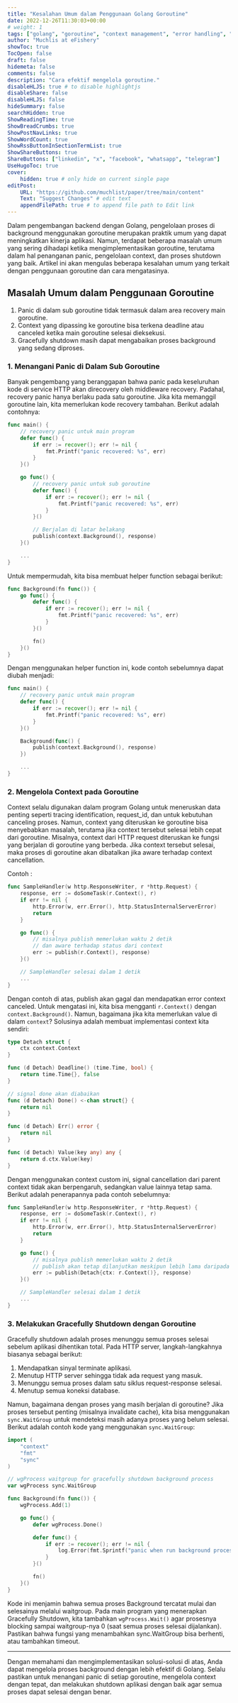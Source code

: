 ```yaml
---
title: "Kesalahan Umum dalam Penggunaan Golang Goroutine"
date: 2022-12-26T11:30:03+00:00
# weight: 1
tags: ["golang", "goroutine", "context management", "error handling", "graceful shutdown", "best practices"]
author: "Muchlis at eFishery"
showToc: true
TocOpen: false
draft: false
hidemeta: false
comments: false
description: "Cara efektif mengelola goroutine."
disableHLJS: true # to disable highlightjs
disableShare: false
disableHLJS: false
hideSummary: false
searchHidden: true
ShowReadingTime: true
ShowBreadCrumbs: true
ShowPostNavLinks: true
ShowWordCount: true
ShowRssButtonInSectionTermList: true
ShowShareButtons: true
ShareButtons: ["linkedin", "x", "facebook", "whatsapp", "telegram"]
UseHugoToc: true
cover:
    hidden: true # only hide on current single page
editPost:
    URL: "https://github.com/muchlist/paper/tree/main/content"
    Text: "Suggest Changes" # edit text
    appendFilePath: true # to append file path to Edit link
---
```


Dalam pengembangan backend dengan Golang, pengelolaan proses di background menggunakan goroutine merupakan praktik umum yang dapat meningkatkan kinerja aplikasi. Namun, terdapat beberapa masalah umum yang sering dihadapi ketika mengimplementasikan goroutine, terutama dalam hal penanganan panic, pengelolaan context, dan proses shutdown yang baik. Artikel ini akan mengulas beberapa kesalahan umum yang terkait dengan penggunaan goroutine dan cara mengatasinya.

<!--more-->

## Masalah Umum dalam Penggunaan Goroutine
1. Panic di dalam sub goroutine tidak termasuk dalam area recovery main goroutine.
2. Context yang dipassing ke goroutine bisa terkena deadline atau canceled ketika main goroutine selesai dieksekusi.
3. Gracefully shutdown masih dapat mengabaikan proses background yang sedang diproses.

### 1. Menangani Panic di Dalam Sub Goroutine
Banyak pengembang yang beranggapan bahwa panic pada keseluruhan kode di service HTTP akan direcovery oleh middleware recovery. Padahal, recovery panic hanya berlaku pada satu goroutine. Jika kita memanggil goroutine lain, kita memerlukan kode recovery tambahan. Berikut adalah contohnya:

```go
func main() {
    // recovery panic untuk main program
    defer func() {
        if err := recover(); err != nil {
            fmt.Printf("panic recovered: %s", err)
        }
    }()

    go func() {
        // recovery panic untuk sub goroutine
        defer func() {
            if err := recover(); err != nil {
                fmt.Printf("panic recovered: %s", err)
            }
        }()    

        // Berjalan di latar belakang
        publish(context.Background(), response)
    }()

    ...
}
```

Untuk mempermudah, kita bisa membuat helper function sebagai berikut:

```go
func Background(fn func()) {
    go func() {
        defer func() {
            if err := recover(); err != nil {
                fmt.Printf("panic recovered: %s", err)
            }
        }()

        fn()
    }()
}
```
Dengan menggunakan helper function ini, kode contoh sebelumnya dapat diubah menjadi:

```go
func main() {
    // recovery panic untuk main program
    defer func() {
        if err := recover(); err != nil {
            fmt.Printf("panic recovered: %s", err)
        }
    }()

    Background(func() {
        publish(context.Background(), response)
    })

    ...
}
```

### 2. Mengelola Context pada Goroutine
Context selalu digunakan dalam program Golang untuk meneruskan data penting seperti tracing identification, request_id, dan untuk kebutuhan canceling proses. Namun, context yang diteruskan ke goroutine bisa menyebabkan masalah, terutama jika context tersebut selesai lebih cepat dari goroutine. Misalnya, context dari HTTP request diteruskan ke fungsi yang berjalan di goroutine yang berbeda. Jika context tersebut selesai, maka proses di goroutine akan dibatalkan jika aware terhadap context cancellation.

Contoh : 

```go
func SampleHandler(w http.ResponseWriter, r *http.Request) {
    response, err := doSomeTask(r.Context(), r)
    if err != nil {
        http.Error(w, err.Error(), http.StatusInternalServerError)
        return 
    }

    go func() {
        // misalnya publish memerlukan waktu 2 detik
        // dan aware terhadap status dari context
        err := publish(r.Context(), response)
    }()

    // SampleHandler selesai dalam 1 detik
    ...
}
```

Dengan contoh di atas, publish akan gagal dan mendapatkan error context canceled. Untuk mengatasi ini, kita bisa mengganti `r.Context()` dengan `context.Background()`. Namun, bagaimana jika kita memerlukan value di dalam `context`? Solusinya adalah membuat implementasi context kita sendiri:

```go
type Detach struct {
    ctx context.Context
}

func (d Detach) Deadline() (time.Time, bool) {
    return time.Time{}, false
}

// signal done akan diabaikan
func (d Detach) Done() <-chan struct{} {
    return nil
}

func (d Detach) Err() error {
    return nil
}

func (d Detach) Value(key any) any {
    return d.ctx.Value(key)
}

```

Dengan menggunakan context custom ini, signal cancellation dari parent context tidak akan berpengaruh, sedangkan value lainnya tetap sama. Berikut adalah penerapannya pada contoh sebelumnya:

```go
func SampleHandler(w http.ResponseWriter, r *http.Request) {
    response, err := doSomeTask(r.Context(), r)
    if err != nil {
        http.Error(w, err.Error(), http.StatusInternalServerError)
        return 
    }

    go func() {
        // misalnya publish memerlukan waktu 2 detik
        // publish akan tetap dilanjutkan meskipun lebih lama daripada main func
        err := publish(Detach{ctx: r.Context()}, response)
    }()

    // SampleHandler selesai dalam 1 detik
    ...
}

```


### 3. Melakukan Gracefully Shutdown dengan Goroutine
Gracefully shutdown adalah proses menunggu semua proses selesai sebelum aplikasi dihentikan total. Pada HTTP server, langkah-langkahnya biasanya sebagai berikut:

1. Mendapatkan sinyal terminate aplikasi.
2. Menutup HTTP server sehingga tidak ada request yang masuk.
3. Menunggu semua proses dalam satu siklus request-response selesai.
4. Menutup semua koneksi database.

Namun, bagaimana dengan proses yang masih berjalan di goroutine? Jika proses tersebut penting (misalnya invalidate cache), kita bisa menggunakan `sync.WaitGroup` untuk mendeteksi masih adanya proses yang belum selesai. Berikut adalah contoh kode yang menggunakan `sync.WaitGroup`:

```go
import (
    "context"
    "fmt"
    "sync"
)

// wgProcess waitgroup for gracefully shutdown background process
var wgProcess sync.WaitGroup

func Background(fn func()) {
    wgProcess.Add(1)

    go func() {
        defer wgProcess.Done()

        defer func() {
            if err := recover(); err != nil {
                log.Error(fmt.Sprintf("panic when run background process"), fmt.Errorf("%s", err))
            }
        }()

        fn()
    }()
}
```

Kode ini menjamin bahwa semua proses Background tercatat mulai dan selesainya melalui waitgroup. Pada main program yang menerapkan Gracefully Shutdown, kita tambahkan `wgProcess.Wait()` agar prosesnya blocking sampai waitgroup-nya 0 (saat semua proses selesai dijalankan). Pastikan bahwa fungsi yang menambahkan sync.WaitGroup bisa berhenti, atau tambahkan timeout.

---

Dengan memahami dan mengimplementasikan solusi-solusi di atas, Anda dapat mengelola proses background dengan lebih efektif di Golang. Selalu pastikan untuk menangani panic di setiap goroutine, mengelola context dengan tepat, dan melakukan shutdown aplikasi dengan baik agar semua proses dapat selesai dengan benar.